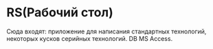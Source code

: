 # RS(Рабочий стол)
Сюда входят: приложение для написания стандартных технологий, некоторых кусков серийных технологий. DB MS Access.
